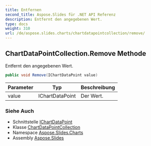 ```yaml
---
title: Entfernen
second_title: Aspose.Slides für .NET API Referenz
description: Entfernt den angegebenen Wert.
type: docs
weight: 310
url: /de/aspose.slides.charts/chartdatapointcollection/remove/
---
```


## ChartDataPointCollection.Remove Methode

Entfernt den angegebenen Wert.

```csharp
public void Remove(IChartDataPoint value)
```

| Parameter | Typ | Beschreibung |
| --- | --- | --- |
| value | IChartDataPoint | Der Wert. |

### Siehe Auch

* Schnittstelle [IChartDataPoint](../../ichartdatapoint)
* Klasse [ChartDataPointCollection](../../chartdatapointcollection)
* Namespace [Aspose.Slides.Charts](../../chartdatapointcollection)
* Assembly [Aspose.Slides](../../../)

<!-- NICHT BEARBEITEN: generiert von xmldocmd für Aspose.Slides.dll -->